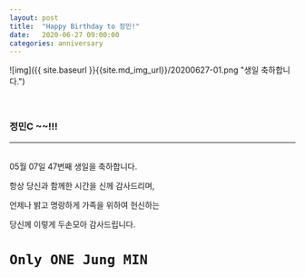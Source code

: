 ```yaml
---
layout: post
title:  "Happy Birthday to 정민!"
date:   2020-06-27 09:00:00
categories: anniversary
---
```


![img]({{ site.baseurl }}{{site.md_img_url}}/20200627-01.png "생일 축하합니다.")
<br><br><br>

### 정민C ~~!!!
***  

<br>
05월 07일 47번째 생일을 축하합니다.

항상 당신과 함께한 시간을 신께 감사드리며,

언제나 밝고 명랑하게 가족을 위하여 헌신하는

당신께 이렇게 두손모아 감사드립니다.
  
  
  
`Only ONE Jung MIN`
===========
